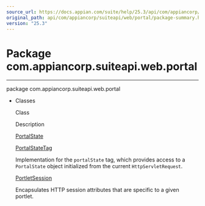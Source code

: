 ```yaml
---
source_url: https://docs.appian.com/suite/help/25.3/api/com/appiancorp/suiteapi/web/portal/package-summary.html
original_path: api/com/appiancorp/suiteapi/web/portal/package-summary.html
version: "25.3"
---
```


# Package com.appiancorp.suiteapi.web.portal

* * *

package com.appiancorp.suiteapi.web.portal

-   Classes

    Class

    Description

    [PortalState](PortalState.html "class in com.appiancorp.suiteapi.web.portal")

    [PortalStateTag](PortalStateTag.html "class in com.appiancorp.suiteapi.web.portal")

    Implementation for the `portalState` tag, which provides access to a `PortalState` object initialized from the current `HttpServletRequest`.

    [PortletSession](PortletSession.html "class in com.appiancorp.suiteapi.web.portal")

    Encapsulates HTTP session attributes that are specific to a given portlet.